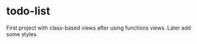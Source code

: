 # todo-list
First project with class-based views after using functions views.
Later add some styles.
